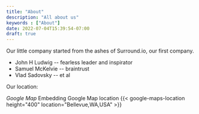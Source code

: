 ```yaml
---
title: "About"
description: "All about us"
keywords : ["About"]
date: 2022-07-04T15:39:54-07:00
draft: true
---
```

Our little company started from the ashes of Surround.io, our first company.

* John H Ludwig   -- fearless leader and inspirator
* Samuel McKelvie -- braintrust 
* Vlad Sadovsky   -- et al

Our location:

*Google Map*
Embedding Google Map location
{{< google-maps-location height="400" location="Bellevue,WA,USA" >}}
